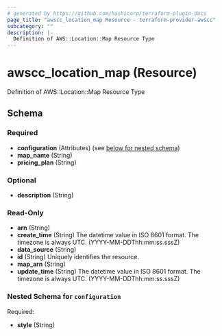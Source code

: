 ```yaml
---
# generated by https://github.com/hashicorp/terraform-plugin-docs
page_title: "awscc_location_map Resource - terraform-provider-awscc"
subcategory: ""
description: |-
  Definition of AWS::Location::Map Resource Type
---
```


# awscc_location_map (Resource)

Definition of AWS::Location::Map Resource Type



<!-- schema generated by tfplugindocs -->
## Schema

### Required

- **configuration** (Attributes) (see [below for nested schema](#nestedatt--configuration))
- **map_name** (String)
- **pricing_plan** (String)

### Optional

- **description** (String)

### Read-Only

- **arn** (String)
- **create_time** (String) The datetime value in ISO 8601 format. The timezone is always UTC. (YYYY-MM-DDThh:mm:ss.sssZ)
- **data_source** (String)
- **id** (String) Uniquely identifies the resource.
- **map_arn** (String)
- **update_time** (String) The datetime value in ISO 8601 format. The timezone is always UTC. (YYYY-MM-DDThh:mm:ss.sssZ)

<a id="nestedatt--configuration"></a>
### Nested Schema for `configuration`

Required:

- **style** (String)


